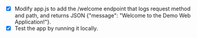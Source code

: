 - [x] Modify app.js to add the /welcome endpoint that logs request method and path, and returns JSON {"message": "Welcome to the Demo Web Application!"}.
- [x] Test the app by running it locally.
